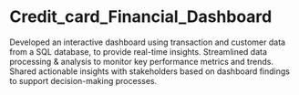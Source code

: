 # Credit_card_Financial_Dashboard
Developed an interactive dashboard using transaction and customer data from a SQL database, to provide real-time insights. 
Streamlined data processing & analysis to monitor 
key performance metrics and trends.
Shared actionable insights with stakeholders based 
on dashboard findings to support decision-making 
processes.
